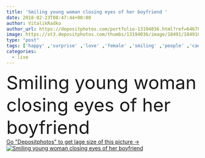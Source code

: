 ```yaml
---
title: 'Smiling young woman closing eyes of her boyfriend '
date: 2018-02-23T08:47:44+00:00
author: VitalikRadko
author_url: https://depositphotos.com/portfolio-13194036.html?ref=64678756
image: https://st3.depositphotos.com/thumbs/13194036/image/18491/184910098/api_thumb_450.jpg?forcejpeg=true
type: "post"
tags: ['happy' ,'surprise' ,'love' ,'female' ,'smiling' ,'people' ,'caucasian' ,'family' ,'affectionate' ,'male' ,'man' ,'eyes' ,'modern' ,'home' ,'couple' ,'woman' ,'lifestyle' ,'together' ,'togetherness' ,'indoors' ,'attractive' ,'casual' ,'handsome' ,'closeness' ,'wife' ,'husband' ,'lovers' ,'relationship' ,'heterosexual' ,'closing' ,'boyfriend' ,'girlfriend' ,'Young Adults' ,'Living Room' ,'have fun' ,'spend time' ]
categories: 
  - live
---
```

<div aling="center">
            <font size="60"> Smiling young woman closing eyes of her boyfriend</font>   
</div>
<div>
    <a href='https://st3.depositphotos.com/thumbs/13194036/image/18491/184910098/api_thumb_450.jpg?forcejpeg=true?ref=64678756' target=_blank > Go "Depositphotos" to get lage size of this picture ->
        <img href='https://st3.depositphotos.com/thumbs/13194036/image/18491/184910098/api_thumb_450.jpg?forcejpeg=true?ref=64678756' src='https://st3.depositphotos.com/13194036/18491/i/950/depositphotos_184910098-stock-photo-smiling-young-woman-closing-eyes.jpg?forcejpeg=true' alt='Smiling young woman closing eyes of her boyfriend' >
    </a>
</div>

